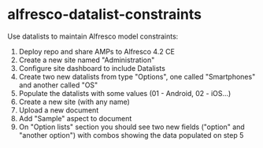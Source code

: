 alfresco-datalist-constraints
=============================

Use datalists to maintain Alfresco model constraints:

1. Deploy repo and share AMPs to Alfresco 4.2 CE
2. Create a new site named "Administration"
3. Configure site dashboard to include Datalists
4. Create two new datalists from type "Options", one called "Smartphones" and another called "OS"
5. Populate the datalists with some values (01 - Android, 02 - iOS...)
6. Create a new site (with any name)
7. Upload a new document
8. Add "Sample" aspect to document
9. On "Option lists" section you should see two new fields ("option" and "another option") with combos showing the data populated on step 5
